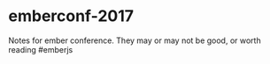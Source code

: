 # emberconf-2017
Notes for ember conference. They may or may not be good, or worth reading #emberjs
